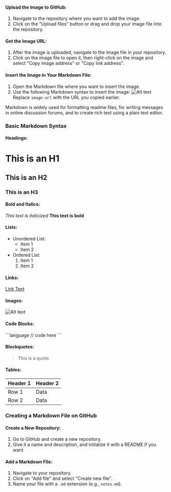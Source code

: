 #### Upload the Image to GitHub:
1. Navigate to the repository where you want to add the image.
2. Click on the "Upload files" button or drag and drop your image file into the repository.

#### Get the Image URL:
1. After the image is uploaded, navigate to the image file in your repository.
2. Click on the image file to open it, then right-click on the image and select "Copy image address" or "Copy link address".

#### Insert the Image in Your Markdown File:
1. Open the Markdown file where you want to insert the image.
2. Use the following Markdown syntax to insert the image:
   ![Alt text](image-url)
   Replace `image-url` with the URL you copied earlier.

Markdown is widely used for formatting readme files, for writing messages in online discussion forums, and to create rich text using a plain text editor.

### Basic Markdown Syntax

#### Headings:
# This is an H1
## This is an H2
### This is an H3

#### Bold and Italics:
*This text is italicized*
**This text is bold**

#### Lists:
- Unordered List:
  - Item 1
  - Item 2
- Ordered List:
  1. Item 1
  2. Item 2

#### Links:
[Link Text](http://url)

#### Images:
![Alt text](image-url)

#### Code Blocks:
\`\`\`language
// code here
\`\`\`

#### Blockquotes:
> This is a quote.

#### Tables:
| Header 1 | Header 2 |
|----------|----------|
| Row 1    | Data     |
| Row 2    | Data     |

### Creating a Markdown File on GitHub

#### Create a New Repository:
1. Go to GitHub and create a new repository.
2. Give it a name and description, and initialize it with a README if you want.

#### Add a Markdown File:
1. Navigate to your repository.
2. Click on "Add file" and select "Create new file".
3. Name your file with a `.md` extension (e.g., `notes.md`).
